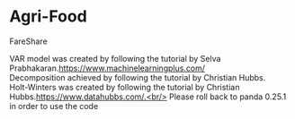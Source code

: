 # Agri-Food
FareShare

VAR model was created by following the tutorial by Selva Prabhakaran.https://www.machinelearningplus.com/<br/>
Decomposition achieved by following the tutorial by Christian Hubbs.<br/>
Holt-Winters was created by following the tutorial by Christian Hubbs.https://www.datahubbs.com/.<br/>
Please roll back to panda 0.25.1 in order to use the code






